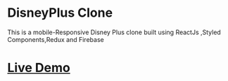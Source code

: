 # DisneyPlus Clone 

This is a mobile-Responsive Disney Plus clone built using ReactJs ,Styled Components,Redux and Firebase

# [Live Demo](https://disneyplus-clone-4db18.web.app/)  
  

